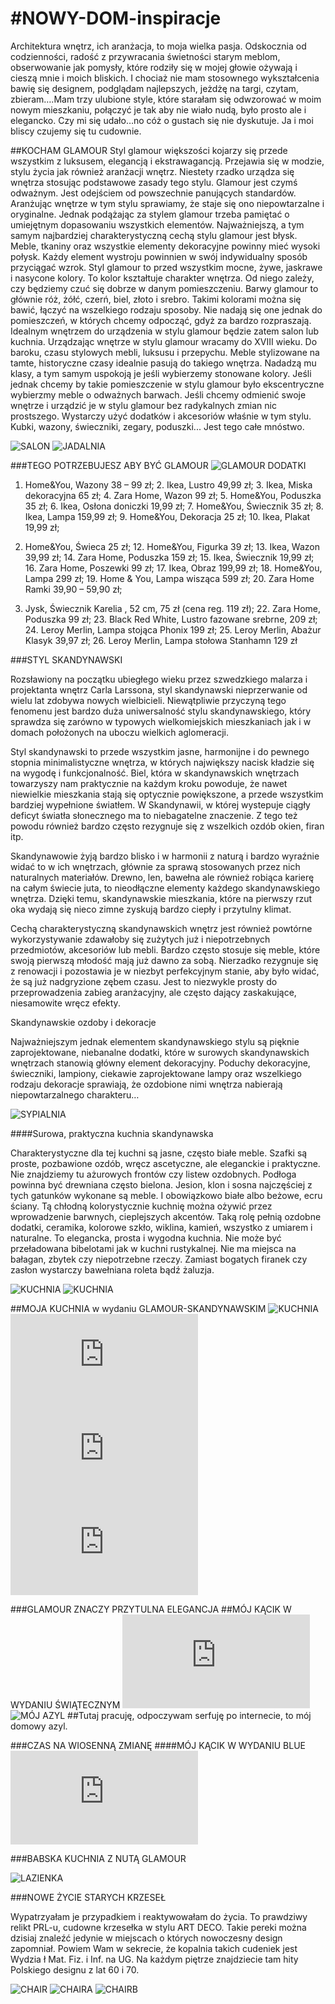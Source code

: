 #NOWY-DOM-inspiracje
===================


Architektura wnętrz, ich aranżacja, to moja wielka pasja. Odskocznia od codzienności, radość z przywracania świetności starym meblom, obserwowanie jak pomysły, które rodziły się w mojej głowie ożywają i cieszą mnie i moich bliskich.  I chociaż nie mam stosownego wykształcenia bawię się designem, podglądam najlepszych, jeżdżę na targi, czytam, zbieram….Mam trzy  ulubione style, które starałam się odwzorować w moim nowym mieszkaniu, połączyć je tak aby nie wiało nudą, było prosto ale i elegancko. Czy mi się udało…no cóż o gustach się nie dyskutuje. Ja i moi bliscy czujemy się  tu cudownie.

##KOCHAM GLAMOUR
Styl glamour większości kojarzy się przede wszystkim z luksusem, elegancją i ekstrawagancją. Przejawia się w modzie, stylu życia jak również aranżacji wnętrz.
Niestety rzadko urządza się wnętrza stosując podstawowe zasady tego stylu. Glamour jest czymś odważnym. Jest odejściem od powszechnie panujących standardów. Aranżując wnętrze w tym stylu sprawiamy, że staje się ono niepowtarzalne i oryginalne. Jednak podążając za stylem glamour trzeba pamiętać o umiejętnym dopasowaniu wszystkich elementów.
Najważniejszą, a tym samym najbardziej charakterystyczną cechą stylu glamour jest błysk. Meble, tkaniny oraz wszystkie elementy dekoracyjne powinny mieć wysoki połysk. Każdy element wystroju powinnien w swój indywidualny sposób przyciągać wzrok.
Styl glamour to przed wszystkim mocne, żywe, jaskrawe  i nasycone kolory. To kolor kształtuje charakter wnętrza. Od niego zależy, czy będziemy czuć się dobrze w danym pomieszczeniu. Barwy glamour to głównie róż, żółć, czerń, biel, złoto i srebro. Takimi kolorami można się bawić, łączyć na wszelkiego rodzaju sposoby.  Nie nadają się one jednak do pomieszczeń, w których chcemy odpocząć, gdyż za bardzo rozpraszają. Idealnym wnętrzem do urządzenia w stylu glamour będzie zatem salon lub kuchnia.
Urządzając wnętrze w stylu glamour wracamy do XVIII wieku. Do baroku, czasu stylowych mebli, luksusu i przepychu. Meble stylizowane na tamte, historyczne czasy idealnie pasują do takiego wnętrza. Nadadzą mu klasy, a tym samym uspokoją je jeśli wybierzemy stonowane kolory. Jeśli jednak chcemy by takie pomieszczenie w stylu glamour było ekscentryczne wybierzmy meble o odważnych barwach.
Jeśli chcemy odmienić swoje wnętrze i urządzić je w stylu glamour bez radykalnych zmian nic prostszego. Wystarczy użyć dodatków i akcesoriów właśnie w tym stylu. Kubki, wazony, świeczniki, zegary, poduszki... Jest tego całe mnóstwo.

![SALON](http://czasnawnetrze.pl/i/aD02MDAmdz05MDA=/f690b18f/18036-loft_styl_glamour_wnetrze.jpg)
![JADALNIA](http://www.strefakobiety.pl/media/userfiles/131351/image/004_%20Dekoracje%20glamour/3%20485.jpg)

###TEGO POTRZEBUJESZ ABY BYĆ GLAMOUR
![GLAMOUR DODATKI](http://www.strefakobiety.pl/media/userfiles/131351/image/004_%20Dekoracje%20glamour/StrefaKobiety.pl%20485(1).jpg)
1. Home&You, Wazony 38 – 99 zł; 2. Ikea, Lustro 49,99 zł; 3. Ikea, Miska dekoracyjna 65 zł; 4. Zara Home, Wazon 99 zł; 5. Home&You, Poduszka 35 zł; 6. Ikea, Osłona doniczki 19,99 zł; 7. Home&You, Świecznik 35 zł; 8. Ikea, Lampa 159,99 zł; 9. Home&You, Dekoracja 25 zł; 10. Ikea, Plakat  19,99 zł; 

11. Home&You, Świeca 25 zł; 12. Home&You, Figurka 39 zł; 13. Ikea, Wazon 39,99 zł; 14. Zara Home, Poduszka 159 zł; 15. Ikea, Świecznik 19,99 zł; 16. Zara Home, Poszewki 99 zł; 17. Ikea, Obraz  199,99 zł; 18. Home&You, Lampa 299 zł; 19. Home & You, Lampa wisząca 599 zł; 20. Zara Home Ramki 39,90 – 59,90 zł; 

21. Jysk, Świecznik Karelia , 52 cm, 75 zł (cena reg. 119 zł); 22. Zara Home, Poduszka 99 zł; 23. Black Red White, Lustro fazowane srebrne, 209 zł; 24. Leroy Merlin, Lampa stojąca Phonix 199 zł; 25. Leroy Merlin, Abażur Klasyk 39,97 zł; 26. Leroy Merlin, Lampa stołowa Stanhamn 129 zł

###STYL SKANDYNAWSKI

Rozsławiony na początku ubiegłego wieku przez szwedzkiego malarza i projektanta wnętrz Carla Larssona, styl skandynawski nieprzerwanie od wielu lat zdobywa nowych wielbicieli. Niewątpliwie przyczyną tego fenomenu jest bardzo duża uniwersalność stylu skandynawskiego, który sprawdza się zarówno w typowych wielkomiejskich mieszkaniach jak i w domach położonych na uboczu wielkich aglomeracji.

Styl skandynawski to przede wszystkim jasne, harmonijne i do pewnego stopnia minimalistyczne wnętrza, w których największy nacisk kładzie się na wygodę i funkcjonalność. Biel, która w skandynawskich wnętrzach towarzyszy nam praktycznie na każdym kroku powoduje, że nawet niewielkie mieszkania stają się optycznie powiększone, a przede wszystkim bardziej wypełnione światłem. W Skandynawii, w której wystepuje ciągły deficyt światła słonecznego ma to niebagatelne znaczenie. Z tego też powodu również bardzo często rezygnuje się z wszelkich ozdób okien, firan itp.

Skandynawowie żyją bardzo blisko i w harmonii z naturą i bardzo wyraźnie widać to w ich wnętrzach, głównie za sprawą stosowanych przez nich naturalnych materiałów. Drewno, len, bawełna ale również robiąca karierę na całym świecie juta, to nieodłączne elementy każdego skandynawskiego wnętrza. Dzięki temu, skandynawskie mieszkania, które na pierwszy rzut oka wydają się nieco zimne zyskują bardzo ciepły i przytulny klimat.

Cechą charakterystyczną skandynawskich wnętrz jest również powtórne wykorzystywanie zdawałoby się zużytych już i niepotrzebnych przedmiotów, akcesoriów lub mebli. Bardzo często stosuje się meble, które swoją pierwszą młodość mają już dawno za sobą. Nierzadko rezygnuje się z renowacji i pozostawia je w niezbyt perfekcyjnym stanie, aby było widać, że są już nadgryzione zębem czasu. Jest to niezwykle prosty do przeprowadzenia zabieg aranżacyjny, ale często dający zaskakujące, niesamowite wręcz efekty.

Skandynawskie ozdoby i dekoracje

Najważniejszym jednak elementem skandynawskiego stylu są pięknie zaprojektowane, niebanalne dodatki, które w surowych skandynawskich wnętrzach stanowią główny element dekoracyjny. Poduchy dekoracyjne, świeczniki, lampiony, ciekawie zaprojektowane lampy oraz wszelkiego rodzaju dekoracje sprawiają, że ozdobione nimi wnętrza nabierają niepowtarzalnego charakteru…

![SYPIALNIA](http://property.webd.pl/wp-content/uploads/2012/07/208518_kastellg_24_high_0005.jpg)

####Surowa, praktyczna kuchnia skandynawska

Charakterystyczne dla tej kuchni są jasne, często białe meble. Szafki są proste, pozbawione ozdób, wręcz ascetyczne, ale eleganckie i praktyczne. Nie znajdziemy tu ażurowych frontów czy listew ozdobnych. Podłoga powinna być drewniana często bielona. Jesion, klon i sosna najczęściej z tych gatunków wykonane są meble. I obowiązkowo białe albo beżowe, ecru ściany. Tą chłodną kolorystycznie kuchnię można ożywić przez wprowadzenie barwnych, cieplejszych akcentów. Taką rolę pełnią ozdobne dodatki, ceramika, kolorowe szkło, wiklina, kamień, wszystko z umiarem i naturalne. To elegancka, prosta i wygodna kuchnia. Nie może być przeładowana bibelotami jak w kuchni rustykalnej. Nie ma miejsca na bałagan, zbytek czy niepotrzebne rzeczy. Zamiast bogatych firanek czy zasłon wystarczy bawełniana roleta bądź żaluzja. 

![KUCHNIA](http://www.kuchenny.com.pl/obrazki/30a3103e27402f5602871bf0bb31091c.jpg)
![KUCHNIA](http://cdn1.urzadzamy.smcloud.net/t/photos/t/32418/biala_kuchnia_1318872.jpg)

##MOJA KUCHNIA w wydaniu GLAMOUR-SKANDYNAWSKIM
![KUCHNIA](http://waszewnetrza.leroymerlin.pl/original/22777_978675.JPG)
![KUCHNIA](http://waszewnetrza.leroymerlin.pl/file,27,file=29524.html)
![KUCHNIA](http://waszewnetrza.leroymerlin.pl/file,27,file=27397.html)
![KUCHNIA](http://waszewnetrza.leroymerlin.pl/file,29,file=27918.html)

###GLAMOUR ZNACZY PRZYTULNA ELEGANCJA
##MÓJ KĄCIK W WYDANIU ŚWIĄTECZNYM
![MÓJ AZYL](http://waszewnetrza.leroymerlin.pl/file,29,file=25015.html)
![MÓJ AZYL](http://waszewnetrza.leroymerlin.pl/original/23404_gdynia1.JPG)
##Tutaj pracuję, odpoczywam serfuję po internecie, to mój domowy azyl.

###CZAS NA WIOSENNĄ ZMIANĘ
####MÓJ KĄCIK W WYDANIU BLUE
![MÓJ AZYL](http://waszewnetrza.leroymerlin.pl/file,29,file=26911.html)

###BABSKA KUCHNIA Z NUTĄ GLAMOUR

![LAZIENKA](http://waszewnetrza.leroymerlin.pl/original/21783_lazienka22.jpg)

###NOWE ŻYCIE STARYCH KRZESEŁ

Wypatrzyałam je przypadkiem i reaktywowałam do    życia. To prawdziwy relikt PRL-u, cudowne krzesełka w stylu ART DECO.  Takie pereki można dzisiaj znaleźć jedynie w miejscach o których nowoczesny design zapomniał. Powiem Wam w sekrecie, że kopalnia takich cudeniek jest Wydzia ł Mat. Fiz. i Inf. na UG. Na każdym piętrze znajdziecie tam hity Polskiego designu z lat 60 i 70. 

![CHAIR](http://waszewnetrza.leroymerlin.pl/original/24281_k2.jpg)
![CHAIRA](http://waszewnetrza.leroymerlin.pl/original/24281_1_k2.jpg)
![CHAIRB](http://waszewnetrza.leroymerlin.pl/original/24281_3_k2.jpg)
